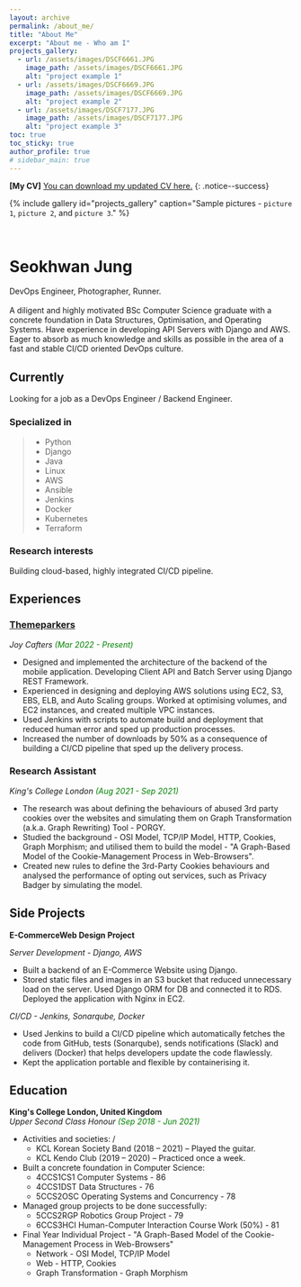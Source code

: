 ```yaml
---
layout: archive
permalink: /about_me/
title: "About Me"
excerpt: "About me - Who am I"
projects_gallery:
  - url: /assets/images/DSCF6661.JPG
    image_path: /assets/images/DSCF6661.JPG
    alt: "project example 1"
  - url: /assets/images/DSCF6669.JPG
    image_path: /assets/images/DSCF6669.JPG
    alt: "project example 2"
  - url: /assets/images/DSCF7177.JPG
    image_path: /assets/images/DSCF7177.JPG
    alt: "project example 3"
toc: true
toc_sticky: true
author_profile: true
# sidebar_main: true
---
```


**[My CV]** [You can download my updated CV here.](/assets/pdfs/Seokhwan_Jung_s_CV_H.pdf)
{: .notice--success}

{% include gallery id="projects_gallery" caption="Sample pictures - `picture 1`, `picture 2`, and `picture 3`." %}  
  
<!-- ![My Photo](/assets/images/DSCF7162.JPG){: width="80%" height="80%" .align-left}   -->

<br>

# Seokhwan Jung

DevOps Engineer, Photographer, Runner.  
<br>
A diligent and highly motivated BSc Computer Science graduate with a concrete foundation in Data Structures, Optimisation, and Operating Systems. Have experience in developing API Servers with Django and AWS. Eager to absorb as much knowledge and skills as possible in the area of a fast and stable CI/CD oriented DevOps culture.

## Currently

Looking for a job as a DevOps Engineer / Backend Engineer.

### Specialized in

>- Python
>- Django
>- Java
>- Linux
>- AWS
>- Ansible
>- Jenkins
>- Docker
>- Kubernetes
>- Terraform

### Research interests

Building cloud-based, highly integrated CI/CD pipeline.

## Experiences

### [Themeparkers](https://play.google.com/store/apps/details?id=com.kgeun.themeparkers) 
*Joy Cafters* <span style="color:green">*(Mar 2022 - Present)*</span>

* Designed and implemented the architecture of the backend of the mobile application. Developing Client API and Batch Server using Django REST Framework.
* Experienced in designing and deploying AWS solutions using EC2, S3, EBS, ELB, and Auto Scaling groups. Worked at optimising volumes, and EC2 instances, and created multiple VPC instances.
* Used Jenkins with scripts to automate build and deployment that reduced human error and sped up production processes.
* Increased the number of downloads by 50% as a consequence of building a CI/CD pipeline that sped up the delivery process.
   
### Research Assistant   
*King's College London* <span style="color:green">*(Aug 2021 - Sep 2021)*</span>

* The research was about defining the behaviours of abused 3rd party cookies over the websites and simulating them on Graph Transformation (a.k.a. Graph Rewriting) Tool - PORGY.
* Studied the background - OSI Model, TCP/IP Model, HTTP, Cookies, Graph Morphism; and utilised them to build the model - "A Graph-Based Model of the Cookie-Management Process in Web-Browsers".
* Created new rules to define the 3rd-Party Cookies behaviours and analysed the performance of opting out services, such as Privacy Badger by simulating the model.

## Side Projects
**E-CommerceWeb Design Project**
  
*Server Development - Django, AWS*  
* Built a backend of an E-Commerce Website using Django.
* Stored static files and images in an S3 bucket that reduced unnecessary load on the server. Used Django ORM for DB and connected it to RDS. Deployed the application with Nginx in EC2.

*CI/CD - Jenkins, Sonarqube, Docker*  
* Used Jenkins to build a CI/CD pipeline which automatically fetches the code from GitHub, tests (Sonarqube), sends notifications (Slack) and delivers (Docker) that helps developers update the code flawlessly.
* Kept the application portable and flexible by containerising it.

## Education

**King's College London, United Kingdom**  
*Upper Second Class Honour* <span style="color:green">*(Sep 2018 - Jun 2021)*</span>

* Activities and societies: /
    - KCL Korean Society Band (2018 – 2021) – Played the guitar.
    - KCL Kendo Club (2019 – 2020) – Practiced once a week.
* Built a concrete foundation in Computer Science:
    - 4CCS1CS1 Computer Systems - 86
    - 4CCS1DST Data Structures - 76
    - 5CCS2OSC Operating Systems and Concurrency - 78
* Managed group projects to be done successfully:
    - 5CCS2RGP Robotics Group Project - 79
    - 6CCS3HCI Human-Computer Interaction Course Work (50%) - 81
* Final Year Individual Project - "A Graph-Based Model of the Cookie-Management Process in Web-Browsers"
    - Network - OSI Model, TCP/IP Model
    - Web - HTTP, Cookies
    - Graph Transformation - Graph Morphism
